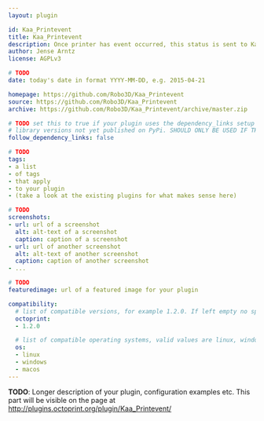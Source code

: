 ```yaml
---
layout: plugin

id: Kaa_Printevent
title: Kaa_Printevent
description: Once printer has event occurred, this status is sent to Kaa server and it is saved to db on Kaa Platform
author: Jense Arntz
license: AGPLv3

# TODO
date: today's date in format YYYY-MM-DD, e.g. 2015-04-21

homepage: https://github.com/Robo3D/Kaa_Printevent
source: https://github.com/Robo3D/Kaa_Printevent
archive: https://github.com/Robo3D/Kaa_Printevent/archive/master.zip

# TODO set this to true if your plugin uses the dependency_links setup parameter to include
# library versions not yet published on PyPi. SHOULD ONLY BE USED IF THERE IS NO OTHER OPTION!
follow_dependency_links: false

# TODO
tags:
- a list
- of tags
- that apply
- to your plugin
- (take a look at the existing plugins for what makes sense here)

# TODO
screenshots:
- url: url of a screenshot
  alt: alt-text of a screenshot
  caption: caption of a screenshot
- url: url of another screenshot
  alt: alt-text of another screenshot
  caption: caption of another screenshot
- ...

# TODO
featuredimage: url of a featured image for your plugin

compatibility:
  # list of compatible versions, for example 1.2.0. If left empty no specific version requirement will be assumed
  octoprint:
  - 1.2.0

  # list of compatible operating systems, valid values are linux, windows, macos, leaving empty defaults to all
  os:
  - linux
  - windows
  - macos
---
```


**TODO**: Longer description of your plugin, configuration examples etc. This part will be visible on the page at
http://plugins.octoprint.org/plugin/Kaa_Printevent/
